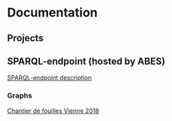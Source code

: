 


# Documentation


## Projects


## SPARQL-endpoint (hosted by ABES)

<a href="sparql_endpoint/endpoint_description">SPARQL-endpoint description</a>

### Graphs

<a href="sparql_endpoint/graphs/vienne-2018">Chantier de fouilles Vienne 2018</a>
